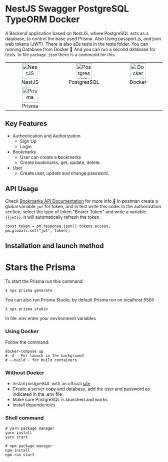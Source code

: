 # NestJS Swagger PostgreSQL TypeORM Docker

A Backend application based on NestJS, where PostgreSQL acts as a database, to control the base used
Prisma. Also Using passport.js, and json web tokens (JWT). There is also e2e tests in the tests folder.
You can running Database from Docker 🐬 And you can run a second database for tests.
In file `package.json` there is a command for this.

<table width="100%">
  <tr>
    <td align="center" valign="middle" width="17%">
      <a href="https://nestjs.com/">
        <img height="50" alt="NestJS" src="https://hsto.org/getpro/habr/post_images/d11/98b/ac8/d1198bac8e4ced0d89d5e5983061f418.png"/>
      </a>
      <br />
      NestJS
    </td>
    <td align="center" valign="middle" width="17%">
      <a href="https://www.postgresql.org/">
      <img height="50" alt="PostgresSQL" src="https://upload.wikimedia.org/wikipedia/commons/thumb/2/29/Postgresql_elephant.svg/640px-Postgresql_elephant.svg.png"/>
      </a>
      <br />
      PostgresSQL
    </td>
    <td align="center" valign="middle" width="17%">
      <a href="https://www.docker.com/">
      <img height="50" alt="Docker" src="https://d1.awsstatic.com/acs/characters/Logos/Docker-Logo_Horizontel_279x131.b8a5c41e56b77706656d61080f6a0217a3ba356d.png"/>
      </a>
      <br />
      Docker
    <tr>
    <td align="center" valign="middle" width="17%">
      <a href="https://www.prisma.io/">
      <img height="50" alt="Prisma" src="https://cdn.cookielaw.org/logos/028e799e-5bb4-4f89-9ce8-1718d42d344c/22c2e2c0-3df0-4958-8672-1194370ee230/542a9b3e-88eb-4f84-95fd-b19e01352169/Logo-Prisma.png"/>
      </a>
      <br />
      Prisma
    </td>
  </tr>
</table>

## Key Features

- Authentication and Authorization
  - Sign Up
  - Login
- Bookmarks
  - User can create a bookmarks
  - Create bookmarks, get, update, delete.
- User
  - Create user, update and change password.

## API Usage

Check [Bookmarks API Documentation](https://documenter.getpostman.com/view/25263444/2s93JtR4Cz) for more info.📗
In postman create a global variable `jwt` for token, and in test write this code:
In the authorization section, select the type of token "Bearer Token"
and write a variable `{{jwt}}`. It will automatically refresh the token.

```
const token = pm.response.json().tokens.access;
pm.globals.set("jwt", token);
```

## Installation and launch method

# Stars the Prisma

To start the Prisma run this command

```shell
$ npx prisma generate
```

You can also run Prisma Studio, by default Prisma run on localhost:5555

```shell
$ npx prisma studio
```

In file .env enter your environment variables

### Using Docker

Follow the command:

```shell
docker-compose up
# -d - For launch in the background
# --build - for build containers
```

### Without Docker

- Install postgreSQL with an official [site](https://www.postgresql.org/)
- Create a server copy and database, add the user and password as indicated in the .env file
- Make sure PostgreSQL is launched and works
- Install dependencies

### Shell command

```shell
# yarn package manager
yarn install
yarn start

# npm package manager
npm install
npm run start
```
